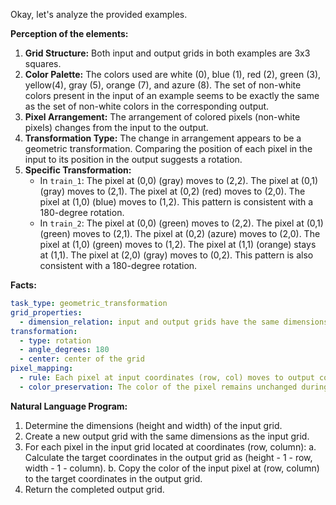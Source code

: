 Okay, let's analyze the provided examples.

**Perception of the elements:**

1.  **Grid Structure:** Both input and output grids in both examples are 3x3 squares.
2.  **Color Palette:** The colors used are white (0), blue (1), red (2), green (3), yellow(4), gray (5), orange (7), and azure (8). The set of non-white colors present in the input of an example seems to be exactly the same as the set of non-white colors in the corresponding output.
3.  **Pixel Arrangement:** The arrangement of colored pixels (non-white pixels) changes from the input to the output.
4.  **Transformation Type:** The change in arrangement appears to be a geometric transformation. Comparing the position of each pixel in the input to its position in the output suggests a rotation.
5.  **Specific Transformation:**
    *   In `train_1`: The pixel at (0,0) (gray) moves to (2,2). The pixel at (0,1) (gray) moves to (2,1). The pixel at (0,2) (red) moves to (2,0). The pixel at (1,0) (blue) moves to (1,2). This pattern is consistent with a 180-degree rotation.
    *   In `train_2`: The pixel at (0,0) (green) moves to (2,2). The pixel at (0,1) (green) moves to (2,1). The pixel at (0,2) (azure) moves to (2,0). The pixel at (1,0) (green) moves to (1,2). The pixel at (1,1) (orange) stays at (1,1). The pixel at (2,0) (gray) moves to (0,2). This pattern is also consistent with a 180-degree rotation.

**Facts:**


```yaml
task_type: geometric_transformation
grid_properties:
  - dimension_relation: input and output grids have the same dimensions.
transformation:
  - type: rotation
  - angle_degrees: 180
  - center: center of the grid
pixel_mapping:
  - rule: Each pixel at input coordinates (row, col) moves to output coordinates (height - 1 - row, width - 1 - col), where height and width are the dimensions of the grid.
  - color_preservation: The color of the pixel remains unchanged during the move.
```


**Natural Language Program:**

1.  Determine the dimensions (height and width) of the input grid.
2.  Create a new output grid with the same dimensions as the input grid.
3.  For each pixel in the input grid located at coordinates (row, column):
    a.  Calculate the target coordinates in the output grid as (height - 1 - row, width - 1 - column).
    b.  Copy the color of the input pixel at (row, column) to the target coordinates in the output grid.
4.  Return the completed output grid.